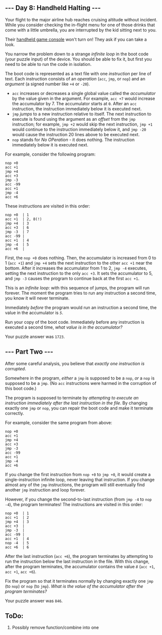 
## --- Day 8: Handheld Halting ---

Your flight to the major airline hub reaches cruising altitude without incident. While you consider checking the in-flight menu for one of those drinks that come with a little umbrella, you are interrupted by the kid sitting next to you.

Their  [handheld game console](https://en.wikipedia.org/wiki/Handheld_game_console)  won't turn on! They ask if you can take a look.

You narrow the problem down to a strange  _infinite loop_  in the  boot code  (your puzzle input) of the device. You should be able to fix it, but first you need to be able to run the code in isolation.

The boot code is represented as a text file with one  _instruction_  per line of text. Each instruction consists of an  _operation_  (`acc`,  `jmp`, or  `nop`) and an  _argument_  (a signed number like  `+4`  or  `-20`).

-   `acc`  increases or decreases a single global value called the  _accumulator_  by the value given in the argument. For example,  `acc +7`  would increase the accumulator by 7. The accumulator starts at  `0`. After an  `acc`  instruction, the instruction immediately below it is executed next.
-   `jmp`  _jumps_  to a new instruction relative to itself. The next instruction to execute is found using the argument as an  _offset_  from the  `jmp`  instruction; for example,  `jmp +2`  would skip the next instruction,  `jmp +1`  would continue to the instruction immediately below it, and  `jmp -20`  would cause the instruction 20 lines above to be executed next.
-   `nop`  stands for  _No OPeration_  - it does nothing. The instruction immediately below it is executed next.

For example, consider the following program:

```
nop +0
acc +1
jmp +4
acc +3
jmp -3
acc -99
acc +1
jmp -4
acc +6
```

These instructions are visited in this order:

```
nop +0  | 1
acc +1  | 2, 8(!)
jmp +4  | 3
acc +3  | 6
jmp -3  | 7
acc -99 |
acc +1  | 4
jmp -4  | 5
acc +6  |
```

First, the  `nop +0`  does nothing. Then, the accumulator is increased from 0 to 1 (`acc +1`) and  `jmp +4`  sets the next instruction to the other  `acc +1`  near the bottom. After it increases the accumulator from 1 to 2,  `jmp -4`  executes, setting the next instruction to the only  `acc +3`. It sets the accumulator to 5, and  `jmp -3`  causes the program to continue back at the first  `acc +1`.

This is an  _infinite loop_: with this sequence of jumps, the program will run forever. The moment the program tries to run any instruction a second time, you know it will never terminate.

Immediately  _before_  the program would run an instruction a second time, the value in the accumulator is  _`5`_.

Run your copy of the boot code. Immediately before any instruction is executed a second time,  _what value is in the accumulator?_

Your puzzle answer was  `1723`.

## --- Part Two ---

After some careful analysis, you believe that  _exactly one instruction is corrupted_.

Somewhere in the program,  _either_  a  `jmp`  is supposed to be a  `nop`,  _or_  a  `nop`  is supposed to be a  `jmp`. (No  `acc`  instructions were harmed in the corruption of this boot code.)

The program is supposed to terminate by  _attempting to execute an instruction immediately after the last instruction in the file_. By changing exactly one  `jmp`  or  `nop`, you can repair the boot code and make it terminate correctly.

For example, consider the same program from above:

```
nop +0
acc +1
jmp +4
acc +3
jmp -3
acc -99
acc +1
jmp -4
acc +6
```

If you change the first instruction from  `nop +0`  to  `jmp +0`, it would create a single-instruction infinite loop, never leaving that instruction. If you change almost any of the  `jmp`  instructions, the program will still eventually find another  `jmp`  instruction and loop forever.

However, if you change the second-to-last instruction (from  `jmp -4`  to  `nop -4`), the program terminates! The instructions are visited in this order:

```
nop +0  | 1
acc +1  | 2
jmp +4  | 3
acc +3  |
jmp -3  |
acc -99 |
acc +1  | 4
nop -4  | 5
acc +6  | 6
```

After the last instruction (`acc +6`), the program terminates by attempting to run the instruction below the last instruction in the file. With this change, after the program terminates, the accumulator contains the value  _`8`_  (`acc +1`,  `acc +1`,  `acc +6`).

Fix the program so that it terminates normally by changing exactly one  `jmp`  (to  `nop`) or  `nop`  (to  `jmp`).  _What is the value of the accumulator after the program terminates?_

Your puzzle answer was  `846`.

## ToDo:

1. Possibly remove function/combine into one
